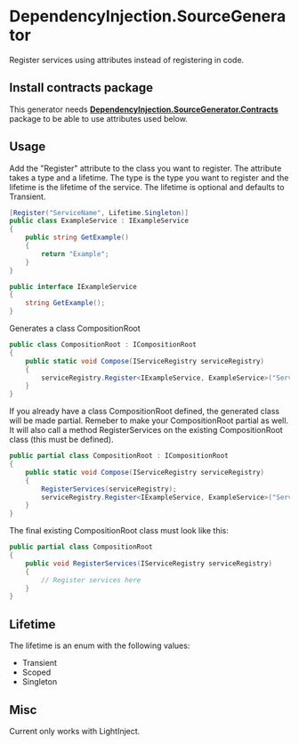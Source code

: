 # DependencyInjection.SourceGenerator
Register services using attributes instead of registering in code.

## Install contracts package
This generator needs [**DependencyInjection.SourceGenerator.Contracts**](https://www.nuget.org/packages/DependencyInjection.SourceGenerator.Contracts) package to be able to use attributes used below.

## Usage
Add the "Register" attribute to the class you want to register. The attribute takes a type and a lifetime. The type is the type you want to register and the lifetime is the lifetime of the service. The lifetime is optional and defaults to Transient.

```csharp
[Register("ServiceName", Lifetime.Singleton)]
public class ExampleService : IExampleService
{
	public string GetExample()
	{
		return "Example";
	}
}

public interface IExampleService
{
	string GetExample();
}

```

Generates a class CompositionRoot

```csharp
public class CompositionRoot : ICompositionRoot
{
	public static void Compose(IServiceRegistry serviceRegistry)
	{
		serviceRegistry.Register<IExampleService, ExampleService>("ServiceName", new PerContainerLifetime());
	}
}
```

If you already have a class CompositionRoot defined, the generated class will be made partial. Remeber to make your CompositionRoot partial as well.
It will also call a method RegisterServices on the existing CompositionRoot class (this must be defined).

```csharp
public partial class CompositionRoot : ICompositionRoot
{
	public static void Compose(IServiceRegistry serviceRegistry)
	{
		RegisterServices(serviceRegistry);
		serviceRegistry.Register<IExampleService, ExampleService>("ServiceName", new PerContainerLifetime());
	}
}
```

The final existing CompositionRoot class must look like this:

```csharp
public partial class CompositionRoot
{
	public void RegisterServices(IServiceRegistry serviceRegistry)
	{
		// Register services here
	}
}
```

## Lifetime
The lifetime is an enum with the following values:
- Transient
- Scoped
- Singleton


## Misc
Current only works with LightInject.